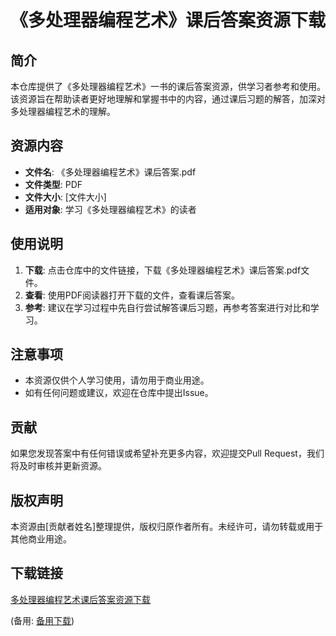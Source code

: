 # 《多处理器编程艺术》课后答案资源下载

## 简介

本仓库提供了《多处理器编程艺术》一书的课后答案资源，供学习者参考和使用。该资源旨在帮助读者更好地理解和掌握书中的内容，通过课后习题的解答，加深对多处理器编程艺术的理解。

## 资源内容

- **文件名**: 《多处理器编程艺术》课后答案.pdf
- **文件类型**: PDF
- **文件大小**: [文件大小]
- **适用对象**: 学习《多处理器编程艺术》的读者

## 使用说明

1. **下载**: 点击仓库中的文件链接，下载《多处理器编程艺术》课后答案.pdf文件。
2. **查看**: 使用PDF阅读器打开下载的文件，查看课后答案。
3. **参考**: 建议在学习过程中先自行尝试解答课后习题，再参考答案进行对比和学习。

## 注意事项

- 本资源仅供个人学习使用，请勿用于商业用途。
- 如有任何问题或建议，欢迎在仓库中提出Issue。

## 贡献

如果您发现答案中有任何错误或希望补充更多内容，欢迎提交Pull Request，我们将及时审核并更新资源。

## 版权声明

本资源由[贡献者姓名]整理提供，版权归原作者所有。未经许可，请勿转载或用于其他商业用途。

## 下载链接
[多处理器编程艺术课后答案资源下载](https://pan.quark.cn/s/6433d0415822) 

(备用: [备用下载](https://pan.baidu.com/s/1RvChFwLxC1msbf7fPX5Q7Q?pwd=1234))
